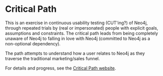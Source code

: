 # Critical Path

This is an exercise in continuous usability testing (CUT'ing?) of Neo4j, through repeated trials by (real or
impersonated) people with explicit goals, assumptions and constraints. The critical path leads from being completely
unaware of Neo4j to falling in love with Neo4j (committed to Neo4j as a non-optional dependency).

The path attempts to understand how a user relates to Neo4j as they traverse the traditional marketing/sales funnel.

For details and progress, see the [Critical Path website](http://akollegger.github.com/critical-path).